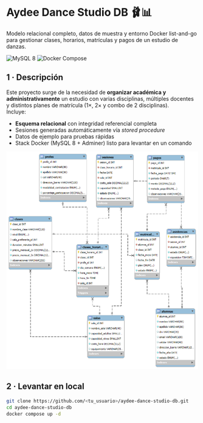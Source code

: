 # Aydee Dance Studio DB 🩰📊

Modelo relacional completo, datos de muestra y entorno Docker list-and-go para gestionar clases, horarios, matrículas y pagos de un estudio de danzas.

![MySQL 8](https://img.shields.io/badge/MySQL-8.0-informational?logo=mysql)
![Docker Compose](https://img.shields.io/badge/Docker%20Compose-yes-blue?logo=docker)

## 1 · Descripción

Este proyecto surge de la necesidad de **organizar académica y administrativamente** un estudio con varias disciplinas, múltiples docentes y distintos planes de matrícula (1×, 2× y combo de 2 disciplinas).  
Incluye:

* **Esquema relacional** con integridad referencial completa  
* Sesiones generadas automáticamente vía _stored procedure_  
* Datos de ejemplo para pruebas rápidas  
* Stack Docker (MySQL 8 + Adminer) listo para levantar en un comando

<p align="center">
  <img src="docs/er_diagram_Aydee.png" width="600" alt="ER diagram">
</p>

## 2 · Levantar en local

```bash
git clone https://github.com/<tu_usuario>/aydee-dance-studio-db.git
cd aydee-dance-studio-db
docker compose up -d
